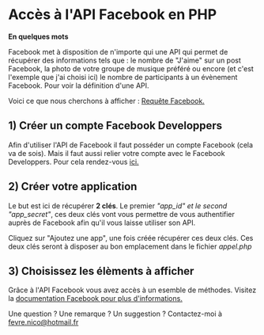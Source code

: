 <h1>Accès à l'API Facebook en PHP</h1>

<strong>En quelques mots</strong>

Facebook met à disposition de n'importe qui une API qui permet de récupérer des informations tels que : le nombre de "J'aime" sur un post Facebook, la photo de votre groupe de musique préféré ou encore (et c'est l'exemple que j'ai choisi ici) le nombre de participants à un évènement Facebook.
Pour voir la définition d'une API.

Voici ce que nous cherchons à afficher : <a href="http://www.nicolasfevre.com/doc/github/api_facebook_request.php">Requête Facebook.</a>

<h2>1) Créer un compte Facebook Developpers</h2>

Afin d'utiliser l'API de Facebook il faut posséder un compte Facebook (cela va de sois). Mais il faut aussi relier votre compte avec le Facebook Developpers. 
Pour cela rendez-vous <a href="https://developers.facebook.com/">ici.</a>

<h2>2) Créer votre application</h2>

Le but est ici de récupérer <strong>2 clés</strong>. Le premier <em>"app_id" et le second "app_secret"</em>, ces deux clés vont vous permettre de vous authentifier auprès de Facebook afin qu'il vous laisse utiliser son API.

Cliquez sur "Ajoutez une app", une fois créée récupérer ces deux clés. Ces deux clés seront à disposer au bon emplacement dans le fichier <em>appel.php</em>

<h2>3) Choisissez les élèments à afficher</h2>

Grâce à l'API Facebook vous avez accès à un esemble de méthodes. Visitez la <a href="https://developers.facebook.com/docs/graph-api/reference"> documentation Facebook pour plus d'informations.</a>

Une question ? Une remarque ? Un suggestion ? Contactez-moi à fevre.nico@hotmail.fr
